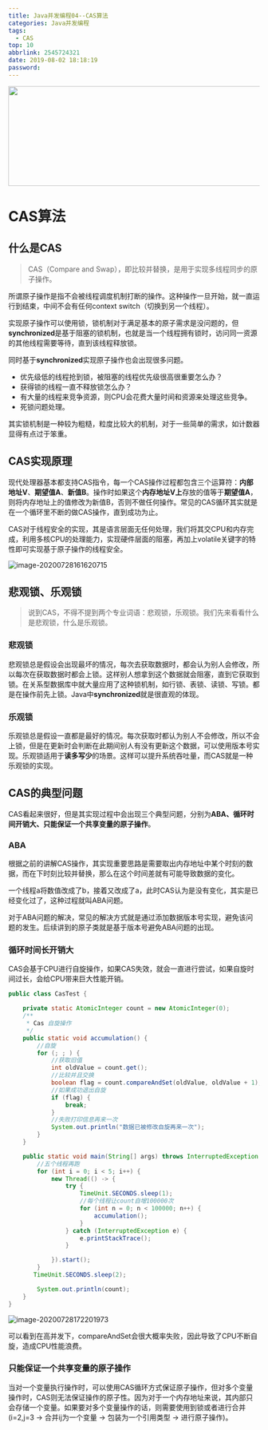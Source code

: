 ```yaml
---
title: Java并发编程04--CAS算法
categories: Java并发编程
tags:
  - CAS
top: 10
abbrlink: 2545724321
date: 2019-08-02 18:18:19
password:
---
```



<img src="https://jwangtec.oss-cn-chengdu.aliyuncs.com/jwangcloud/index/juc.jpeg" width="1000" height="200" align="middle" />

#  CAS算法

##  什么是CAS

> CAS（Compare and Swap），即比较并替换，是用于实现多线程同步的原子操作。

<!--more-->

​	所谓原子操作是指不会被线程调度机制打断的操作。这种操作一旦开始，就一直运行到结束，中间不会有任何context switch（切换到另一个线程）。

​	实现原子操作可以使用锁，锁机制对于满足基本的原子需求是没问题的，但**synchronized**是基于阻塞的锁机制，也就是当一个线程拥有锁时，访问同一资源的其他线程需要等待，直到该线程释放锁。

​	同时基于**synchronized**实现原子操作也会出现很多问题。

- 优先级低的线程抢到锁，被阻塞的线程优先级很高很重要怎么办？
- 获得锁的线程一直不释放锁怎么办？
- 有大量的线程来竞争资源，则CPU会花费大量时间和资源来处理这些竞争。
- 死锁问题处理。

​	其实锁机制是一种较为粗糙，粒度比较大的机制，对于一些简单的需求，如计数器显得有点过于笨重。

##  CAS实现原理 

​	现代处理器基本都支持CAS指令，每一个CAS操作过程都包含三个运算符：**内部地址V**、**期望值A**、**新值B**。操作时如果这个**内存地址V上**存放的值等于**期望值A**，则将内存地址上的值修改为新值B，否则不做任何操作。常见的CAS循环其实就是在一个循环里不断的做CAS操作，直到成功为止。

​	CAS对于线程安全的实现，其是语言层面无任何处理，我们将其交CPU和内存完成，利用多核CPU的处理能力，实现硬件层面的阻塞，再加上volatile关键字的特性即可实现基于原子操作的线程安全。

![image-20200728161620715](https://jwangtec.oss-cn-chengdu.aliyuncs.com/jwangcloud/juc/2/assets/image-20200728161620715.png)

##   悲观锁、乐观锁

> 说到CAS，不得不提到两个专业词语：悲观锁，乐观锁。我们先来看看什么是悲观锁，什么是乐观锁。

### 悲观锁

​	悲观锁总是假设会出现最坏的情况，每次去获取数据时，都会认为别人会修改，所以每次在获取数据时都会上锁。这样别人想拿到这个数据就会阻塞，直到它获取到锁。在关系型数据库中就大量应用了这种锁机制，如行锁、表锁、读锁、写锁。都是在操作前先上锁。Java中**synchronized**就是很直观的体现。

###   乐观锁

​	乐观锁总是假设一直都是最好的情况。每次获取时都认为别人不会修改，所以不会上锁，但是在更新时会判断在此期间别人有没有更新这个数据，可以使用版本号实现。乐观锁适用于**读多写少**的场景。这样可以提升系统吞吐量，而CAS就是一种乐观锁的实现。

##  CAS的典型问题

​	CAS看起来很好，但是其实现过程中会出现三个典型问题，分别为**ABA、循环时间开销大、只能保证一个共享变量的原子操作**。

###  ABA

​	根据之前的讲解CAS操作，其实现重要思路是需要取出内存地址中某个时刻的数据，而在下时刻比较并替换，那么在这个时间差就有可能导致数据的变化。

​	一个线程a将数值改成了b，接着又改成了a，此时CAS认为是没有变化，其实是已经变化过了，这种过程就叫ABA问题。

​	对于ABA问题的解决，常见的解决方式就是通过添加数据版本号实现，避免该问题的发生。后续讲到的原子类就是基于版本号避免ABA问题的出现。

###  循环时间长开销大

​	CAS会基于CPU进行自旋操作，如果CAS失效，就会一直进行尝试，如果自旋时间过长，会给CPU带来巨大性能开销。

```java
public class CasTest {

    private static AtomicInteger count = new AtomicInteger(0);
    /**
     * Cas 自旋操作
     */
    public static void accumulation() {
        //自旋
        for (; ; ) {
            //获取旧值
            int oldValue = count.get();
            //比较并且交换
            boolean flag = count.compareAndSet(oldValue, oldValue + 1);
            //如果成功退出自旋
            if (flag) {
                break;
            }
            //失败打印信息再来一次
            System.out.println("数据已被修改自旋再来一次");
        }
    }

    public static void main(String[] args) throws InterruptedException {
        //五个线程再跑
        for (int i = 0; i < 5; i++) {
            new Thread(() -> {
                try {
                    TimeUnit.SECONDS.sleep(1);
                    //每个线程让count自增100000次
                    for (int n = 0; n < 100000; n++) {
                        accumulation();
                    }
                } catch (InterruptedException e) {
                    e.printStackTrace();
                }

            }).start();
        }
       TimeUnit.SECONDS.sleep(2);

        System.out.println(count);
    }
}
```

![image-20200728172201973](https://jwangtec.oss-cn-chengdu.aliyuncs.com/jwangcloud/juc/2/assets/image-20200728172201973.png)

​	可以看到在高并发下，compareAndSet会很大概率失败，因此导致了CPU不断自旋，造成CPU性能浪费。

###   只能保证一个共享变量的原子操作

​	当对一个变量执行操作时，可以使用CAS循环方式保证原子操作，但对多个变量操作时，CAS则无法保证操作的原子性。因为对于一个内存地址来说，其内部只会存储一个变量。如果要对多个变量操作的话，则需要使用到锁或者进行合并(i=2,j=3 -> 合并ij为一个变量 -> 包装为一个引用类型 -> 进行原子操作)。





